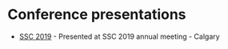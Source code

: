 # Conference presentations

* [SSC 2019](ssc_2019) - Presented at SSC 2019 annual meeting - Calgary
